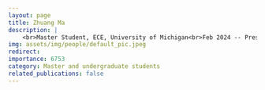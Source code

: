 ```yaml
---
layout: page
title: Zhuang Ma
description: |
    <br>Master Student, ECE, University of Michigan<br>Feb 2024 -- Present
img: assets/img/people/default_pic.jpeg
redirect: 
importance: 6753
category: Master and undergraduate students
related_publications: false
---
```

